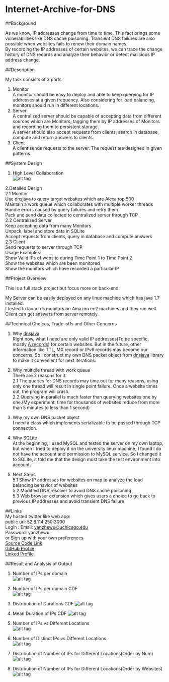 Internet-Archive-for-DNS
===========================================================

##Background

As we know, IP addresses change from time to time. This fact brings some vulnerabilities like DNS cache poisoning. Transient
DNS failures are also possible when websites fails to renew their domain names.  
By recording the IP addresses of certain websites, we can trace the change history of DNS records and analyze their behavior or detect
malicious IP address change.

##Description

My task consists of 3 parts:  

1. Monitor  
   A monitor should be easy to deploy and able to keep querying for IP addresses at a given frequency. Also considering for load balancing, monitors should run in different locations.  
2. Server  
   A centralized server should be capable of accepting data from different sources which are Monitors, tagging them by IP addresses of Monitors and recording them to persistent storage.  
   A server should also accept requests from clients, search in database, compute and return answers to clients.
3. Client  
   A client sends requests to the server. The request are designed in given patterns.  

##System Design

1. High Level Collaboration  
 ![alt tag](https://github.com/yanzhewu/Internet-Archive-for-DNS/blob/master/Images/SequenceDiagramStorage.png)  
 
2.Detailed Design  
    2.1 Monitor  
      Use [dnsjava](http://www.dnsjava.org/) to query target websites which are [Alexa top 500](http://www.alexa.com/topsites)  
      Maintain a work queue which collaborates with multiple worker threads  
      Handle errors caused by query failures and retry them  
      Pack and send data collected to centralized server through TCP  
    2.2 Centralized Server  
      Keep accepting data from many Monitors  
      Unpack, label and store data in SQLite  
      Accept requests from clients, query in database and compute answers  
    2.3 Client  
      Send requests to server through TCP  
      Usage Examples:  
          Show Valid IPs of website during Time Point 1 to Time Point 2  
          Show the websites which are been monitored  
          Show the monitors which have recorded a particular IP  

##Project Overview

This is a full stack project but focus more on back-end.  

My Server can be easily deployed on any linux machine which has java 1.7 installed.  
I tested to launch 5 monitors on Amazon ec2 machines and they run well.  
Client can get answers from server remotely.  

##Technical Choices, Trade-offs and Other Concerns

1. Why [dnsjava](http://www.dnsjava.org/)  
   Right now, what I need are only valid IP addresses(To be specific, mostly [A records](https://en.wikipedia.org/wiki/List_of_DNS_record_types)) for certain websites. But in the future, other information like TTL, MX record or IPv6 records may become our concerns. So I construct my own DNS packet object from [dnsjava](http://www.dnsjava.org/) library to make it convenient for next iterations.  

2. Why multiple thread with work queue  
   There are 2 reasons for it.  
    2.1 The queries for DNS records may time out for many reasons, using only one thread will result in single point failure. Once a website times out, the program will crash.  
    2.2 Querying in parallel is much faster than querying websites one by one.(My experiment: time for thousands of websites reduce from more than 5 minutes to less than 1 second)  

3. Why my own DNS packet object  
   I need a class which implements serializable to be passed through TCP connection.  
   
4. Why SQLite  
   At the beginning, I used MySQL and tested the server on my own laptop, but when I tried to deploy it on the university linux machine, I found I do not have the account and permission to MySQL service. So I changed it to SQLite, it told me that the design must take the test environment into account.  

5. Next Steps  
    5.1 Show IP addresses for websites on map to analyze the load balancing behavior of websites  
    5.2 Modified DNS resolver to avoid DNS cache poisoning  
    5.3 Web browser extension which gives users a choice to go back to previous IP addresses and avoid transient DNS failure  
     
##Links  
My hosted twitter like web app:  
  public url: 52.8.114.250:3000  
  Login :   Email:    yanzhewu@uchicago.edu  
            Password: yanzhewu  
         or Sign up with your own preferences  
[Source Code Link](https://github.com/yanzhewu/final)  
[GitHub Profile](https://github.com/yanzhewu)  
[Linked Profile](https://www.linkedin.com/in/yanzhewu)  

##Result and Analysis of Output

1. Number of IPs per domain  
   ![alt tag](https://github.com/yanzhewu/Internet-Archive-for-DNS/blob/master/Images/8.png)  
  
2. Number of IPs per domain CDF  
   ![alt tag](https://github.com/yanzhewu/Internet-Archive-for-DNS/blob/master/Images/1.png)  
   
3. Distribution of Durations CDF
   ![alt tag](https://github.com/yanzhewu/Internet-Archive-for-DNS/blob/master/Images/2.png)
   
4. Mean Duration of IPs CDF
   ![alt tag](https://github.com/yanzhewu/Internet-Archive-for-DNS/blob/master/Images/3.png)  
   
5. Number of IPs vs Different Locations  
   ![alt tag](https://github.com/yanzhewu/Internet-Archive-for-DNS/blob/master/Images/4.png)  

6. Number of Distinct IPs vs Different Locations  
   ![alt tag](https://github.com/yanzhewu/Internet-Archive-for-DNS/blob/master/Images/5.png) 
   
7. Distribution of Number of IPs for Different Locations(Order by Num)
   ![alt tag](https://github.com/yanzhewu/Internet-Archive-for-DNS/blob/master/Images/6.png)

8. Distribution of Number of IPs for Different Locations(Order by Websites)
   ![alt tag](https://github.com/yanzhewu/Internet-Archive-for-DNS/blob/master/Images/7.png)
   

